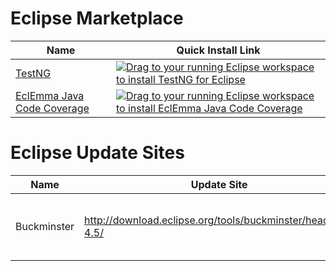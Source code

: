 # Eclipse Marketplace

| Name | Quick Install Link |
| ----- | ----- |
| [TestNG](http://marketplace.eclipse.org/content/testng-eclipse) | <a href="http://marketplace.eclipse.org/marketplace-client-intro?mpc_install=1549" class="drag" title="Drag to your running Eclipse workspace to install TestNG for Eclipse"><img src="https://marketplace.eclipse.org/sites/all/themes/solstice/_themes/solstice_marketplace/public/images/btn-install.png" alt="Drag to your running Eclipse workspace to install TestNG for Eclipse" /></a> |
| [EclEmma Java Code Coverage](http://marketplace.eclipse.org/content/eclemma-java-code-coverage) | <a href="http://marketplace.eclipse.org/marketplace-client-intro?mpc_install=264" class="drag" title="Drag to your running Eclipse workspace to install EclEmma Java Code Coverage"><img src="https://marketplace.eclipse.org/sites/all/themes/solstice/_themes/solstice_marketplace/public/images/btn-install.png" alt="Drag to your running Eclipse workspace to install EclEmma Java Code Coverage" /></a> |


# Eclipse Update Sites

| Name | Update Site | Remark |
| ----- | ----- | ----- |
| Buckminster | http://download.eclipse.org/tools/buckminster/headless-4.5/ | See [Downloads](https://www.eclipse.org/buckminster/downloads.html) for other Eclipse versions |
